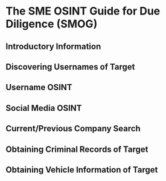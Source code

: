 # The SME OSINT Guide for Due Diligence (SMOG)

## Introductory Information

## Discovering Usernames of Target

## Username OSINT

## Social Media OSINT

## Current/Previous Company Search

## Obtaining Criminal Records of Target

## Obtaining Vehicle Information of Target
